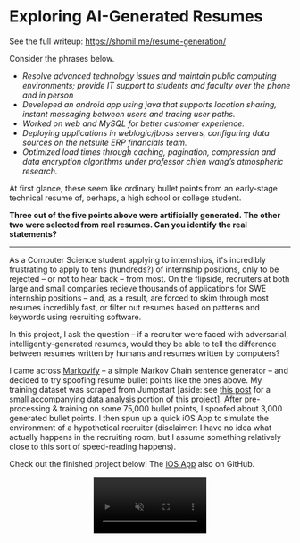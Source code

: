 # Exploring AI-Generated Resumes

See the full writeup: https://shomil.me/resume-generation/

Consider the phrases below.

- *Resolve advanced technology issues and maintain public computing environments; provide IT support to students and faculty over the phone and in person*
- *Developed an android app using java that supports location sharing, instant messaging between users and tracing user paths.*
- *Worked on web and MySQL for better customer experience.*
- *Deploying applications in weblogic/jboss servers, configuring data sources on the netsuite ERP financials team.*
- *Optimized load times through caching, pagination, compression and data encryption algorithms under professor chien wang’s atmospheric research.*

At first glance, these seem like ordinary bullet points from an early-stage technical resume of, perhaps, a high school or college student.

**Three out of the five points above were artificially generated. The other two were selected from real resumes. Can you identify the real statements?**

***

As a Computer Science student applying to internships, it's incredibly frustrating to apply to tens (hundreds?) of internship positions, only to be rejected – or not to hear back – from most. On the flipside, recruiters at both large and small companies recieve thousands of applications for SWE internship positions – and, as a result, are forced to skim through most resumes incredibly fast, or filter out resumes based on patterns and keywords using recruiting software.

In this project, I ask the question – if a recruiter were faced with adversarial, intelligently-generated resumes, would they be able to tell the difference between resumes written by humans and resumes written by computers?

I came across [Markovify](https://github.com/jsvine/markovify) – a simple Markov Chain sentence generator – and decided to try spoofing resume bullet points like the ones above. My training dataset was scraped from Jumpstart [aside: see [this post](https://shomil.me/explore-jumpstart/) for a small accompanying data analysis portion of this project]. After pre-processing & training on some 75,000 bullet points, I spoofed about 3,000 generated bullet points. I then spun up a quick iOS App to simulate the environment of a hypothetical recruiter (disclaimer: I have no idea what actually happens in the recruiting room, but I assume something relatively close to this sort of speed-reading happens).

Check out the finished project below! The [iOS App](https://github.com/shomilj/resume-generation-ios) also on GitHub.

<video muted controls width="40%" style="display:block; margin:0 auto; border-style: dotted; border-width: 1px; border-color: #ebeff0">
    <source src="https://shomil.me/resume-generation/recruiter.mov" type="video/mp4">
</video>
